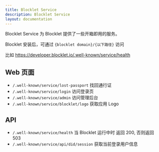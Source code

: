 ```yaml
---
title: Blocklet Service
description: Blocklet Service
layout: documentation
---
```


Blocklet Service 为 Blocklet 提供了一些开箱即用的服务。

Blocklet 安装后，可通过 `{blocklet domain}/{以下路径}` 访问

比如 https://developer.blocklet.io/.well-known/service/health

## Web 页面

- `/.well-known/service/lost-passport` 找回通行证
- `/.well-known/service/login` 访问登录页
- `/.well-known/service/admin` 访问管理后台
- `/.well-known/service/blocklet/logo` 获取应用 Logo

## API

- `/.well-known/service/health` 当 Blocklet 运行中时 返回 200, 否则返回 503
- `/.well-known/service/api/did/session` 获取当前登录用户信息
